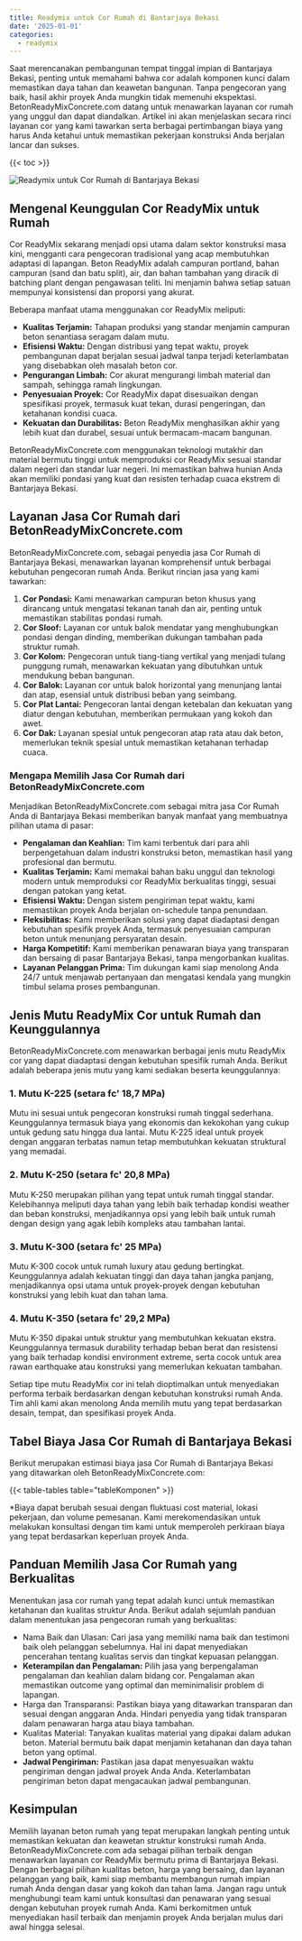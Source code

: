 ```yaml
---
title: Readymix untuk Cor Rumah di Bantarjaya Bekasi
date: '2025-01-01'
categories:
  - readymix
---
```


Saat merencanakan pembangunan tempat tinggal impian di Bantarjaya Bekasi, penting untuk memahami bahwa cor adalah komponen kunci dalam memastikan daya tahan dan keawetan bangunan. Tanpa pengecoran yang baik, hasil akhir proyek Anda mungkin tidak memenuhi ekspektasi. BetonReadyMixConcrete.com datang untuk menawarkan layanan cor rumah yang unggul dan dapat diandalkan. Artikel ini akan menjelaskan secara rinci layanan cor yang kami tawarkan serta berbagai pertimbangan biaya yang harus Anda ketahui untuk memastikan pekerjaan konstruksi Anda berjalan lancar dan sukses.

{{< toc >}}

![Readymix untuk Cor Rumah di Bantarjaya Bekasi](https://betoncor8.github.io/cor/harga-beton-readymix-concrete%20(27).png)

## Mengenal Keunggulan Cor ReadyMix untuk Rumah

Cor ReadyMix sekarang menjadi opsi utama dalam sektor konstruksi masa kini, mengganti cara pengecoran tradisional yang acap membutuhkan adaptasi di lapangan. Beton ReadyMix adalah campuran portland, bahan campuran (sand dan batu split), air, dan bahan tambahan yang diracik di batching plant dengan pengawasan teliti. Ini menjamin bahwa setiap satuan mempunyai konsistensi dan proporsi yang akurat.

Beberapa manfaat utama menggunakan cor ReadyMix meliputi:

- **Kualitas Terjamin:** Tahapan produksi yang standar menjamin campuran beton senantiasa seragam dalam mutu.
- **Efisiensi Waktu:** Dengan distribusi yang tepat waktu, proyek pembangunan dapat berjalan sesuai jadwal tanpa terjadi keterlambatan yang disebabkan oleh masalah beton cor.
- **Pengurangan Limbah:** Cor akurat mengurangi limbah material dan sampah, sehingga ramah lingkungan.
- **Penyesuaian Proyek:** Cor ReadyMix dapat disesuaikan dengan spesifikasi proyek, termasuk kuat tekan, durasi pengeringan, dan ketahanan kondisi cuaca.
- **Kekuatan dan Durabilitas:** Beton ReadyMix menghasilkan akhir yang lebih kuat dan durabel, sesuai untuk bermacam-macam bangunan.

BetonReadyMixConcrete.com menggunakan teknologi mutakhir dan material bermutu tinggi untuk memproduksi cor ReadyMix sesuai standar dalam negeri dan standar luar negeri. Ini memastikan bahwa hunian Anda akan memiliki pondasi yang kuat dan resisten terhadap cuaca ekstrem di Bantarjaya Bekasi.

## Layanan Jasa Cor Rumah dari BetonReadyMixConcrete.com

BetonReadyMixConcrete.com, sebagai penyedia jasa Cor Rumah di Bantarjaya Bekasi, menawarkan layanan komprehensif untuk berbagai kebutuhan pengecoran rumah Anda. Berikut rincian jasa yang kami tawarkan:

1. **Cor Pondasi:** Kami menawarkan campuran beton khusus yang dirancang untuk mengatasi tekanan tanah dan air, penting untuk memastikan stabilitas pondasi rumah.
2. **Cor Sloof:** Layanan cor untuk balok mendatar yang menghubungkan pondasi dengan dinding, memberikan dukungan tambahan pada struktur rumah.
3. **Cor Kolom:** Pengecoran untuk tiang-tiang vertikal yang menjadi tulang punggung rumah, menawarkan kekuatan yang dibutuhkan untuk mendukung beban bangunan.
4. **Cor Balok:** Layanan cor untuk balok horizontal yang menunjang lantai dan atap, esensial untuk distribusi beban yang seimbang.
5. **Cor Plat Lantai:** Pengecoran lantai dengan ketebalan dan kekuatan yang diatur dengan kebutuhan, memberikan permukaan yang kokoh dan awet.
6. **Cor Dak:** Layanan spesial untuk pengecoran atap rata atau dak beton, memerlukan teknik spesial untuk memastikan ketahanan terhadap cuaca.

### Mengapa Memilih Jasa Cor Rumah dari BetonReadyMixConcrete.com

Menjadikan BetonReadyMixConcrete.com sebagai mitra jasa Cor Rumah Anda di Bantarjaya Bekasi memberikan banyak manfaat yang membuatnya pilihan utama di pasar:

- **Pengalaman dan Keahlian:** Tim kami terbentuk dari para ahli berpengetahuan dalam industri konstruksi beton, memastikan hasil yang profesional dan bermutu.
- **Kualitas Terjamin:** Kami memakai bahan baku unggul dan teknologi modern untuk memproduksi cor ReadyMix berkualitas tinggi, sesuai dengan patokan yang ketat.
- **Efisiensi Waktu:** Dengan sistem pengiriman tepat waktu, kami memastikan proyek Anda berjalan on-schedule tanpa penundaan.
- **Fleksibilitas:** Kami memberikan solusi yang dapat diadaptasi dengan kebutuhan spesifik proyek Anda, termasuk penyesuaian campuran beton untuk menunjang persyaratan desain.
- **Harga Kompetitif:** Kami memberikan penawaran biaya yang transparan dan bersaing di pasar Bantarjaya Bekasi, tanpa mengorbankan kualitas.
- **Layanan Pelanggan Prima:** Tim dukungan kami siap menolong Anda 24/7 untuk menjawab pertanyaan dan mengatasi kendala yang mungkin timbul selama proses pembangunan.

## Jenis Mutu ReadyMix Cor untuk Rumah dan Keunggulannya

BetonReadyMixConcrete.com menawarkan berbagai jenis mutu ReadyMix cor yang dapat diadaptasi dengan kebutuhan spesifik rumah Anda. Berikut adalah beberapa jenis mutu yang kami sediakan beserta keunggulannya:

### 1\. Mutu K-225 (setara fc' 18,7 MPa)

Mutu ini sesuai untuk pengecoran konstruksi rumah tinggal sederhana. Keunggulannya termasuk biaya yang ekonomis dan kekokohan yang cukup untuk gedung satu hingga dua lantai. Mutu K-225 ideal untuk proyek dengan anggaran terbatas namun tetap membutuhkan kekuatan struktural yang memadai.

### 2\. Mutu K-250 (setara fc' 20,8 MPa)

Mutu K-250 merupakan pilihan yang tepat untuk rumah tinggal standar. Kelebihannya meliputi daya tahan yang lebih baik terhadap kondisi weather dan beban konstruksi, menjadikannya opsi yang lebih baik untuk rumah dengan design yang agak lebih kompleks atau tambahan lantai.

### 3\. Mutu K-300 (setara fc' 25 MPa)

Mutu K-300 cocok untuk rumah luxury atau gedung bertingkat. Keunggulannya adalah kekuatan tinggi dan daya tahan jangka panjang, menjadikannya opsi utama untuk proyek-proyek dengan kebutuhan konstruksi yang lebih kuat dan tahan lama.

### 4\. Mutu K-350 (setara fc' 29,2 MPa)

Mutu K-350 dipakai untuk struktur yang membutuhkan kekuatan ekstra. Keunggulannya termasuk durability terhadap beban berat dan resistensi yang baik terhadap kondisi environment extreme, serta cocok untuk area rawan earthquake atau konstruksi yang memerlukan kekuatan tambahan.

Setiap tipe mutu ReadyMix cor ini telah dioptimalkan untuk menyediakan performa terbaik berdasarkan dengan kebutuhan konstruksi rumah Anda. Tim ahli kami akan menolong Anda memilih mutu yang tepat berdasarkan desain, tempat, dan spesifikasi proyek Anda.

## Tabel Biaya Jasa Cor Rumah di Bantarjaya Bekasi

Berikut merupakan estimasi biaya jasa Cor Rumah di Bantarjaya Bekasi yang ditawarkan oleh BetonReadyMixConcrete.com:

{{< table-tables table="tableKomponen" >}}

\*Biaya dapat berubah sesuai dengan fluktuasi cost material, lokasi pekerjaan, dan volume pemesanan. Kami merekomendasikan untuk melakukan konsultasi dengan tim kami untuk memperoleh perkiraan biaya yang tepat berdasarkan keperluan proyek Anda.

## Panduan Memilih Jasa Cor Rumah yang Berkualitas

Menentukan jasa cor rumah yang tepat adalah kunci untuk memastikan ketahanan dan kualitas struktur Anda. Berikut adalah sejumlah panduan dalam menentukan jasa pengecoran rumah yang berkualitas:

- Nama Baik dan Ulasan: Cari jasa yang memiliki nama baik dan testimoni baik oleh pelanggan sebelumnya. Hal ini dapat menyediakan pencerahan tentang kualitas servis dan tingkat kepuasan pelanggan.
- **Keterampilan dan Pengalaman:** Pilih jasa yang berpengalaman pengalaman dan keahlian dalam bidang cor. Pengalaman akan memastikan outcome yang optimal dan meminimalisir problem di lapangan.
- Harga dan Transparansi: Pastikan biaya yang ditawarkan transparan dan sesuai dengan anggaran Anda. Hindari penyedia yang tidak transparan dalam penawaran harga atau biaya tambahan.
- Kualitas Material: Tanyakan kualitas material yang dipakai dalam adukan beton. Material bermutu baik dapat menjamin ketahanan dan daya tahan beton yang optimal.
- **Jadwal Pengiriman:** Pastikan jasa dapat menyesuaikan waktu pengiriman dengan jadwal proyek Anda Anda. Keterlambatan pengiriman beton dapat mengacaukan jadwal pembangunan.

## Kesimpulan

Memilih layanan beton rumah yang tepat merupakan langkah penting untuk memastikan kekuatan dan keawetan struktur konstruksi rumah Anda. BetonReadyMixConcrete.com ada sebagai pilihan terbaik dengan menawarkan layanan cor ReadyMix bermutu prima di Bantarjaya Bekasi. Dengan berbagai pilihan kualitas beton, harga yang bersaing, dan layanan pelanggan yang baik, kami siap membantu membangun rumah impian rumah Anda dengan dasar yang kokoh dan tahan lama. Jangan ragu untuk menghubungi team kami untuk konsultasi dan penawaran yang sesuai dengan kebutuhan proyek rumah Anda. Kami berkomitmen untuk menyediakan hasil terbaik dan menjamin proyek Anda berjalan mulus dari awal hingga selesai.
